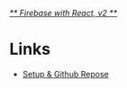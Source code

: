 [_** Firebase with React, v2 **_](https://frontendmasters.com/courses/firebase-react-v2/)

# Links

- [Setup & Github Repose](https://gist.github.com/stevekinney/b3f913a2d4c0e6dfd455d4c220924721)
